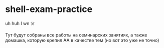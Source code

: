 # shell-exam-practice
uh huh I wn ☠️

Тут будут собраны все работы на семинарских занятиях, а также домашка, которую крепил АА в качестве тем (но вот это уже не точно)
